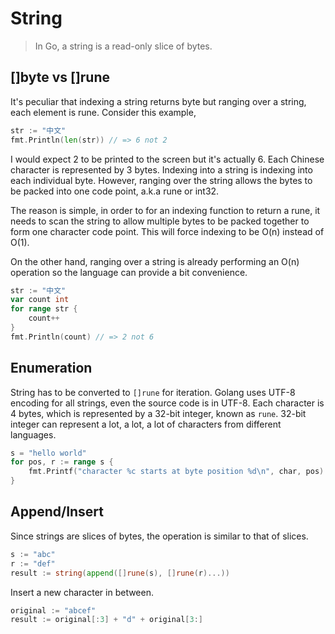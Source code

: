 # String

> In Go, a string is a read-only slice of bytes. 

## []byte vs []rune

It's peculiar that indexing a string returns byte but ranging over a string, each element is rune.
Consider this example,

```go
str := "中文"
fmt.Println(len(str)) // => 6 not 2
```

I would expect 2 to be printed to the screen but it's actually 6. Each Chinese character is
represented by 3 bytes. Indexing into a string is indexing into each individual byte. However,
ranging over the string allows the bytes to be packed into one code point, a.k.a rune or int32.

The reason is simple, in order to for an indexing function to return a rune, it needs to scan the
string to allow multiple bytes to be packed together to form one character code point. This will
force indexing to be O(n) instead of O(1).

On the other hand, ranging over a string is already performing an O(n) operation so the language can
provide a bit convenience.

```go
str := "中文"
var count int
for range str {
    count++
}
fmt.Println(count) // => 2 not 6
```

## Enumeration

String has to be converted to `[]rune` for iteration. Golang uses UTF-8 encoding for all strings, even
the source code is in UTF-8. Each character is 4 bytes, which is represented by a 32-bit integer, 
known as `rune`. 32-bit integer can represent a lot, a lot, a lot of characters from different
languages.

```go
s = "hello world"
for pos, r := range s {
    fmt.Printf("character %c starts at byte position %d\n", char, pos)
}
```

## Append/Insert

Since strings are slices of bytes, the operation is similar to that of slices.

```go
s := "abc"
r := "def"
result := string(append([]rune(s), []rune(r)...))
```

Insert a new character in between.

```go
original := "abcef"
result := original[:3] + "d" + original[3:]
```

